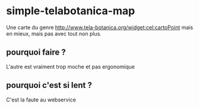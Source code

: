 # simple-telabotanica-map

Une carte du genre http://www.tela-botanica.org/widget:cel:cartoPoint mais en mieux, mais pas avec tout non plus.

## pourquoi faire ?
L'autre est vraiment trop moche et pas ergonomique

## pourquoi c'est si lent ?
C'est la faute au webservice
